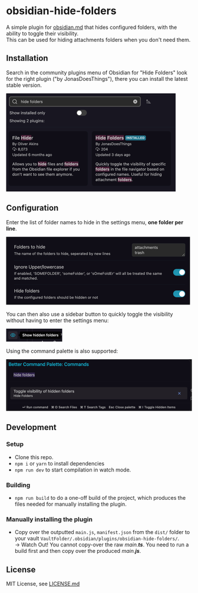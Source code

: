 # obsidian-hide-folders

A simple plugin for [obsidian.md](https://obsidian.md) that hides configured folders, with the ability to toggle their visibility.  
This can be used for hiding attachments folders when you don't need them.

## Installation
Search in the community plugins menu of Obsidian for "Hide Folders" look for the right plugin ("by JonasDoesThings"), there you can install the latest stable version.  

![Screenshot of the Plugin Installation Menu](./docs/assets/installation-screenshot.png)

## Configuration
Enter the list of folder names to hide in the settings menu, **one folder per line**.

![Screenshot of the Plugin Settings Screen in Obsidian.md](./docs/assets/settings-screenshot.png)  

You can then also use a sidebar button to quickly toggle the visibility without having to enter the settings menu:  

![Screenshot of the Plugin's Sidebar Button in Obsidian.md](docs/assets/sidebar-screenshot.png)

Using the command palette is also supported:  

![Screenshot of the Plugin's Command Palette Action in Obsidian..md](docs/assets/command-palette-screenshot.png)

## Development
### Setup
- Clone this repo.
- `npm i` or `yarn` to install dependencies
- `npm run dev` to start compilation in watch mode.

### Building
- `npm run build` to do a one-off build of the project, which produces the files needed for manually installing the plugin.

### Manually installing the plugin
- Copy over the outputted `main.js`, `manifest.json` from the `dist/` folder to your vault `VaultFolder/.obsidian/plugins/obsidian-hide-folders/`.  
-> Watch Out! You cannot copy-over the raw *main.**ts***. You need to run a build first and then copy over the produced *main.**js***.

## License
MIT License, see [LICENSE.md](./LICENSE.md)
